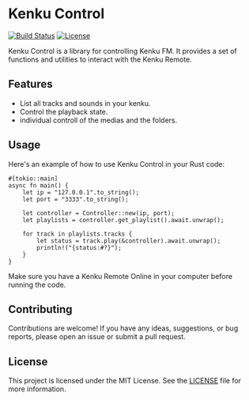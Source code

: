 # Kenku Control

[![Build Status](https://img.shields.io/travis/Lucas-BRT/kenku_control/master.svg)](https://travis-ci.org/Lucas-BRT/kenku_control)
[![License](https://img.shields.io/badge/license-MIT-blue.svg)](https://github.com/Lucas-BRT/kenku_control/blob/master/LICENSE)

Kenku Control is a library for controlling Kenku FM. It provides a set of functions and utilities to interact with the Kenku Remote.

## Features

- List all tracks and sounds in your kenku.
- Control the playback state.
- individual controll of the medias and the folders.

## Usage

Here's an example of how to use Kenku Control in your Rust code:

```
#[tokio::main]
async fn main() {
    let ip = "127.0.0.1".to_string();
    let port = "3333".to_string();

    let controller = Controller::new(ip, port);
    let playlists = controller.get_playlist().await.unwrap();
    
    for track in playlists.tracks {
        let status = track.play(&controller).await.unwrap();
        println!("{status:#?}");
    }
}

```

Make sure you have a Kenku Remote Online in your computer before running the code.

## Contributing

Contributions are welcome! If you have any ideas, suggestions, or bug reports, please open an issue or submit a pull request.

## License

This project is licensed under the MIT License. See the [LICENSE](LICENSE) file for more information.

